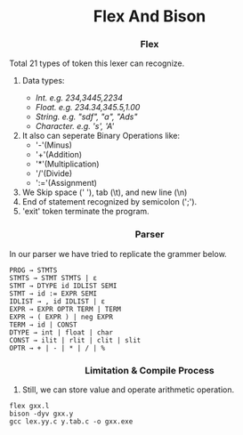 <h1 align = "center">Flex And Bison</h1>


<h3 align = "center">Flex</h3>

Total 21 types of token this lexer can recognize. 

<ol>

<li>

Data types:
<i>
<ul>
<li> Int. e.g. 234,3445,2234
<li> Float. e.g. 234.34,345.5,1.00
<li> String. e.g. "sdf", "a", "Ads"
<li> Character. e.g. 's', 'A'
</ul>
</i>
</li>

<li> It also can seperate Binary Operations like:
<ul>
<li> '-'(Minus)
<li> '+'(Addition)
<li> '*'(Multiplication)
<li> '/'(Divide)
<li> ':='(Assignment) 
</ul>
</li>

<li>We Skip space (' '), tab (\t), and new line (\n) </li>
<li> End of statement recognized by semicolon (';'). </li>
<li> 'exit' token terminate the program. </li>

</ol>

<h3 align = "center">Parser</h3>

In our parser we have tried to replicate the grammer below.
~~~
PROG → STMTS
STMTS → STMT STMTS | ɛ
STMT → DTYPE id IDLIST SEMI
STMT → id := EXPR SEMI
IDLIST → , id IDLIST | ɛ
EXPR → EXPR OPTR TERM | TERM
EXPR → ( EXPR ) | neg EXPR
TERM → id | CONST
DTYPE → int | float | char
CONST → ilit | rlit | clit | slit
OPTR → + | - | * | / | %
~~~

<h3 align = "center">Limitation & Compile Process</h3>

1.  Still, we can store value and operate arithmetic operation.

~~~
flex gxx.l
bison -dyv gxx.y
gcc lex.yy.c y.tab.c -o gxx.exe
~~~

